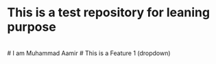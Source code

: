 # This is a test repository for leaning purpose
<br>
# I am Muhammad Aamir
# This is a Feature 1 (dropdown)